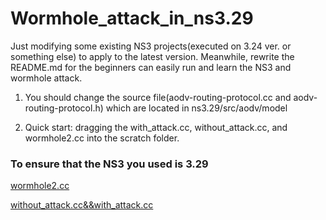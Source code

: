 # Wormhole_attack_in_ns3.29
Just modifying some existing NS3 projects(executed on 3.24 ver. or something else) to apply to the latest version. Meanwhile, rewrite the README.md for the beginners can easily run and learn the NS3 and wormhole attack.

1. You should change the source file(aodv-routing-protocol.cc and aodv-routing-protocol.h) which are located in ns3.29/src/aodv/model  

2. Quick start: dragging the with_attack.cc, without_attack.cc, and wormhole2.cc into the scratch folder.

  
  
### To ensure that the NS3 you used is 3.29


[wormhole2.cc](https://github.com/cjamadagni/Wormhole-Attack-ns-3)  

[without_attack.cc&&with_attack.cc](https://github.com/Rahul108/Wormhole_attack_detection_in_wsn)
